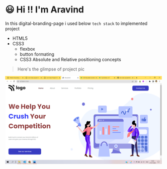 # :smiley: Hi !! I'm Aravind

In this digital-branding-page i used below `tech stack` to implemented project

- HTML5
- CSS3
  - flexbox
  - button formating
  - CSS3 Absolute and Relative positioning concepts

> Here's the glimpse of project pic

![project-04](./assets/project-04.png)
